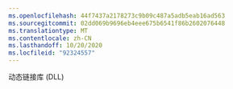 ```yaml
---
ms.openlocfilehash: 44f7437a2178273c9b09c487a5adb5eab16ad563
ms.sourcegitcommit: 02dd069b9696eb4eee675b6541f86b2602076448
ms.translationtype: MT
ms.contentlocale: zh-CN
ms.lasthandoff: 10/20/2020
ms.locfileid: "92324557"
---
```

动态链接库 (DLL)